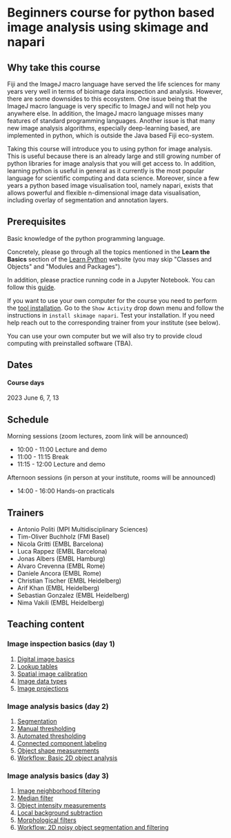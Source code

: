 # Beginners course for python based image analysis using skimage and napari

## Why take this course

Fiji and the ImageJ macro language have served the life sciences for many years very well in terms of bioimage data inspection and analysis. However, there are some downsides to this ecosystem. One issue being that the ImageJ macro language is very specific to ImageJ and will not help you anywhere else. In addition, the ImageJ macro language misses many features of standard programming languages. Another issue is that many new image analysis algorithms, especially deep-learning based, are implemented in python, which is outside the Java based Fiji eco-system.

Taking this course will introduce you to using python for image analysis. This is useful because there is an already large and still growing number of python libraries for image analysis that you will get access to. In addition, learning python is useful in general as it currently is the most popular language for scientific computing and data science. Moreover, since a few years a python based image visualisation tool, namely napari, exists that allows powerful and flexible n-dimensional image data visualisation, including overlay of segmentation and annotation layers.

## Prerequisites

Basic knowledge of the python programming language.

Concretely, please go through all the topics mentioned in the **Learn the Basics** section of the [Learn Python](https://www.learnpython.org/en/Welcome) website (you may skip "Classes and Objects" and "Modules and Packages").

In addition, please practice running code in a Jupyter Notebook. You can follow this [guide](https://jupyter.org/try-jupyter/retro/notebooks/?path=notebooks/Intro.ipynb).

If you want to use your own computer for the course you need to perform the [tool installation](https://neubias.github.io/training-resources/tool_installation/index.html). Go to the `Show Activity` drop down menu and follow the instructions in `install skimage napari`. Test your installation. If you need help reach out to the corresponding trainer from your institute (see below).

You can use your own computer but we will also try to provide cloud computing with preinstalled software (TBA). 

## Dates

#### Course days

2023 June 6, 7, 13

## Schedule

Morning sessions (zoom lectures, zoom link will be announced)
- 10:00 - 11:00 Lecture and demo
- 11:00 - 11:15 Break
- 11:15 - 12:00 Lecture and demo

Afternoon sessions (in person at your institute, rooms will be announced)
- 14:00 - 16:00 Hands-on practicals

## Trainers

- Antonio Politi (MPI Multidisciplinary Sciences)
- Tim-Oliver Buchholz (FMI Basel)
- Nicola Gritti (EMBL Barcelona)
- Luca Rappez (EMBL Barcelona)
- Jonas Albers (EMBL Hamburg)
- Alvaro Crevenna (EMBL Rome)
- Daniele Ancora (EMBL Rome)
- Christian Tischer (EMBL Heidelberg)
- Arif Khan (EMBL Heidelberg)
- Sebastian Gonzalez (EMBL Heidelberg)
- Nima Vakili (EMBL Heidelberg)

## Teaching content

### Image inspection basics (day 1)

1. [Digital image basics](https://neubias.github.io/training-resources/pixels/index.html)
1. [Lookup tables](https://neubias.github.io/training-resources/lut/index.html)
1. [Spatial image calibration](https://neubias.github.io/training-resources/spatial_calibration/index.html) 
1. [Image data types](https://neubias.github.io/training-resources/datatypes/index.html) 
1. [Image projections](https://neubias.github.io/training-resources/projections/index.html)

### Image analysis basics (day 2)

1. [Segmentation](https://neubias.github.io/training-resources/segmentation/index.html)
1. [Manual thresholding](https://neubias.github.io/training-resources/binarization/index.html)
1. [Automated thresholding](https://neubias.github.io/training-resources/auto_threshold/index.html) 
1. [Connected component labeling](https://neubias.github.io/training-resources/connected_components/index.html)
1. [Object shape measurements](https://neubias.github.io/training-resources/measure_shapes/index.html)
1. [Workflow: Basic 2D object analysis](https://neubias.github.io/training-resources/workflow_segment_2d_nuclei_measure_shape/index.html)

### Image analysis basics (day 3)

1. [Image neighborhood filtering](https://neubias.github.io/training-resources/filter_neighbourhood/index.html)
1. [Median filter](https://neubias.github.io/training-resources/median_filter/index.html)
1. [Object intensity measurements](https://neubias.github.io/training-resources/measure_intensities/index.html)
1. [Local background subtraction](https://neubias.github.io/training-resources/local_background_correction/index.html)
1. [Morphological filters](https://neubias.github.io/training-resources/filter_morphological/index.html)
1. [Workflow: 2D noisy object segmentation and filtering](https://neubias.github.io/training-resources/workflow_segment_2d_noisy_nuclei_filter_objects_measure_shape/index.html)
